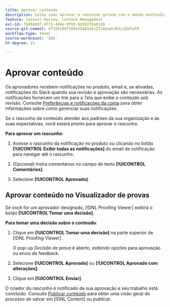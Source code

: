 ```yaml
---
title: Aprovar conteúdo
description: Saiba como aprovar o conteúdo gerado com o Adobe GenStudio for Performance Marketing.
feature: Content Review, Content Management
exl-id: f6458d8f-dff3-448e-9f08-6d192f8a91d9
source-git-commit: 47195c08f500e50a01db127c6badc461c10afaf9
workflow-type: tm+mt
source-wordcount: '191'
ht-degree: 1%

---
```


# Aprovar conteúdo

Os aprovadores recebem notificações no produto, email e, se ativadas, notificações do Slack quando sua revisão e aprovação são necessárias. As notificações fornecem um link para a Tela que exibe o conteúdo sob revisão. Consulte [Preferências e notificações da conta](https://experienceleague.adobe.com/pt-br/docs/core-services/interface/features/account-preferences) para obter informações sobre como gerenciar suas notificações.

Se o rascunho de conteúdo atender aos padrões da sua organização e às suas expectativas, você estará pronto para aprovar o rascunho.

**Para aprovar um rascunho**:

1. Acesse o rascunho da notificação no produto ou clicando no botão **[!UICONTROL Exibir todas as notificações]** do email de notificação para navegar até o rascunho.

1. (Opcional) Insira comentários no campo de texto **[!UICONTROL Comentários]**.

1. Selecione **[!UICONTROL Aprovado]**.

## Aprovar conteúdo no Visualizador de provas

Se você for um aprovador designado, [!DNL Proofing Viewer] exibirá o botão **[!UICONTROL Tomar uma decisão]**.

**Para tomar uma decisão sobre o conteúdo**:

1. Clique em **[!UICONTROL Tomar uma decisão]** na parte superior de [!DNL Proofing Viewer].

   O pop-up _Decisão de prova_ é aberto, exibindo opções para aprovação ou envio de feedback.

1. Selecione **[!UICONTROL Aprovado]** ou **[!UICONTROL Aprovado com alterações]**.

1. Clique em **[!UICONTROL Enviar]**.

O criador do rascunho é notificado da sua aprovação e seu trabalho está concluído. Consulte [Publicar conteúdo](/help/user-guide/approvals/publish-content.md) para obter uma visão geral do processo de salvar em [!DNL Content] ou _publicar_.
